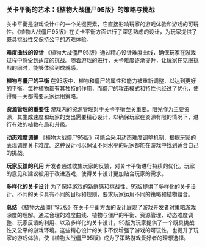 ### 关卡平衡的艺术：《植物大战僵尸95版》的策略与挑战

关卡平衡是游戏设计中的一个关键要素，它直接影响玩家的游戏体验和游戏的可玩性。《植物大战僵尸95版》在关卡平衡方面进行了深思熟虑的设计，为玩家提供了既具挑战性又保持公平的游戏体验。

**难度曲线的设计**
《植物大战僵尸95版》通过精心设计难度曲线，确保玩家在游戏过程中感受到适度的挑战。随着游戏的进行，关卡难度逐渐提升，让玩家在克服挑战的同时，能够体验到成就感。

**植物与僵尸的平衡**
在95版中，植物和僵尸的属性和能力被重新调整，以达到更好的平衡。每种植物都有其独特的作用，而僵尸的攻击模式和特性也经过了优化，使得每一关都需要玩家运用策略。

**资源管理的重要性**
游戏内的资源管理对于关卡平衡至关重要。阳光作为主要资源，其生成速度和玩家的支出需要精心设计，以确保玩家在资源有限的情况下，进行有效的植物布局和升级。

**动态难度调整**
《植物大战僵尸95版》可能会采用动态难度调整机制，根据玩家的表现调整关卡难度。这种设计可以保证不同水平的玩家都能在游戏中找到适合自己的挑战。

**玩家反馈的利用**
开发者通过收集玩家的反馈，对关卡平衡进行持续的优化。玩家的意见和建议被用于改进游戏，使得关卡设计更加贴合玩家的需求。

**多样化的关卡设计**
为了保持游戏的新鲜感和挑战性，95版提供了多样化的关卡设计。不同的关卡具有不同的目标和规则，要求玩家运用不同的策略和植物组合。

**总结**
《植物大战僵尸95版》在关卡平衡方面的设计展现了游戏开发者对策略游戏深度的理解。通过合理的难度曲线、植物与僵尸的平衡、资源管理、动态难度调整、玩家反馈的利用、以及多样化的关卡设计，95版为玩家提供了一个既具挑战性又公平的游戏环境。这些精心设计的关卡不仅增强了游戏的可玩性，也提升了玩家的游戏体验，使《植物大战僵尸95版》成为了策略游戏爱好者的理想选择。
